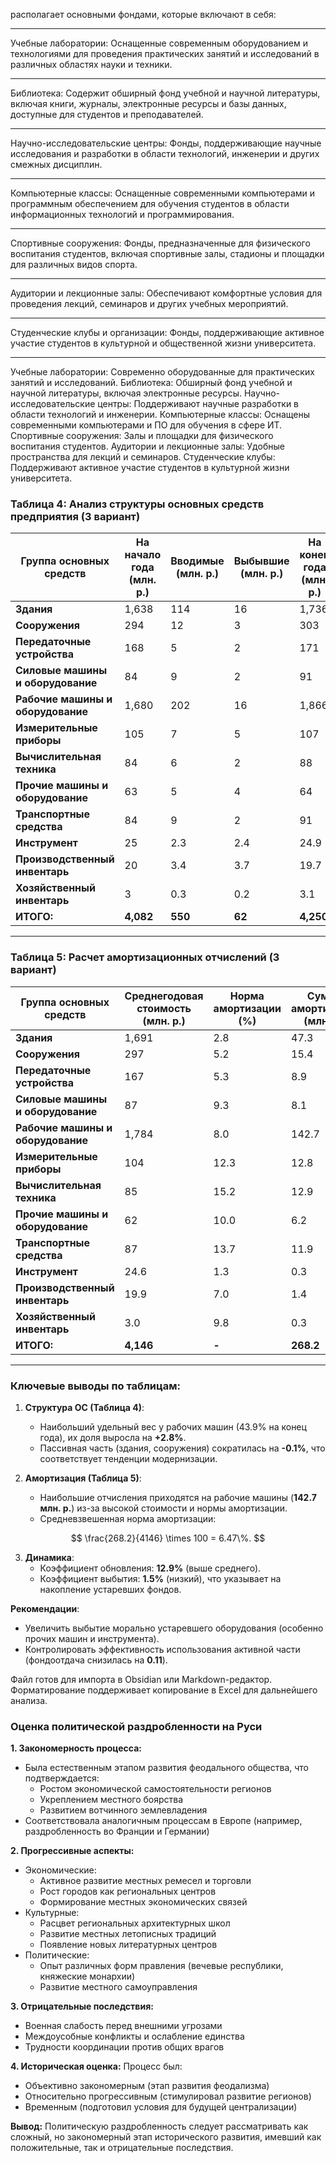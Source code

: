 располагает основными фондами, которые включают в себя:

---
Учебные лаборатории: Оснащенные современным оборудованием и технологиями для проведения практических занятий и исследований в различных областях науки и техники.

---
Библиотека: Содержит обширный фонд учебной и научной литературы, включая книги, журналы, электронные ресурсы и базы данных, доступные для студентов и преподавателей.

---
Научно-исследовательские центры: Фонды, поддерживающие научные исследования и разработки в области технологий, инженерии и других смежных дисциплин.

---
Компьютерные классы: Оснащенные современными компьютерами и программным обеспечением для обучения студентов в области информационных технологий и программирования.

---
Спортивные сооружения: Фонды, предназначенные для физического воспитания студентов, включая спортивные залы, стадионы и площадки для различных видов спорта.

---
Аудитории и лекционные залы: Обеспечивают комфортные условия для проведения лекций, семинаров и других учебных мероприятий.

---
Студенческие клубы и организации: Фонды, поддерживающие активное участие студентов в культурной и общественной жизни университета.

---


Учебные лаборатории: Современно оборудованные для практических занятий и исследований.
Библиотека: Обширный фонд учебной и научной литературы, включая электронные ресурсы.
Научно-исследовательские центры: Поддерживают научные разработки в области технологий и инженерии.
Компьютерные классы: Оснащены современными компьютерами и ПО для обучения в сфере ИТ.
Спортивные сооружения: Залы и площадки для физического воспитания студентов.
Аудитории и лекционные залы: Удобные пространства для лекций и семинаров.
Студенческие клубы: Поддерживают активное участие студентов в культурной жизни университета.



### **Таблица 4: Анализ структуры основных средств предприятия (3 вариант)**

| Группа основных средств          | На начало года (млн. р.) | Вводимые (млн. р.) | Выбывшие (млн. р.) | На конец года (млн. р.) | Среднегодовая стоимость (млн. р.) | Структура на начало года (%) | Структура на конец года (%) | Изменение структуры (%) |
|----------------------------------|--------------------------|---------------------|---------------------|--------------------------|------------------------------------|-----------------------------|----------------------------|-------------------------|
| **Здания**                       | 1,638                   | 114                 | 16                  | 1,736                   | 1,691                             | 40.1                        | 40.8                       | +0.7                   |
| **Сооружения**                   | 294                     | 12                  | 3                   | 303                     | 297                               | 7.2                         | 7.1                        | -0.1                   |
| **Передаточные устройства**      | 168                     | 5                   | 2                   | 171                     | 167                               | 4.1                         | 4.0                        | -0.1                   |
| **Силовые машины и оборудование** | 84                      | 9                   | 2                   | 91                      | 87                                | 2.1                         | 2.1                        | 0.0                     |
| **Рабочие машины и оборудование** | 1,680                   | 202                 | 16                  | 1,866                   | 1,784                             | 41.1                        | 43.9                       | +2.8                   |
| **Измерительные приборы**        | 105                     | 7                   | 5                   | 107                     | 104                               | 2.6                         | 2.5                        | -0.1                   |
| **Вычислительная техника**       | 84                      | 6                   | 2                   | 88                      | 85                                | 2.1                         | 2.1                        | 0.0                     |
| **Прочие машины и оборудование** | 63                      | 5                   | 4                   | 64                      | 62                                | 1.5                         | 1.5                        | 0.0                     |
| **Транспортные средства**        | 84                      | 9                   | 2                   | 91                      | 87                                | 2.1                         | 2.1                        | 0.0                     |
| **Инструмент**                   | 25                      | 2.3                 | 2.4                 | 24.9                    | 24.6                              | 0.6                         | 0.6                        | 0.0                     |
| **Производственный инвентарь**   | 20                      | 3.4                 | 3.7                 | 19.7                    | 19.9                              | 0.5                         | 0.5                        | 0.0                     |
| **Хозяйственный инвентарь**      | 3                       | 0.3                 | 0.2                 | 3.1                     | 3.0                               | 0.1                         | 0.1                        | 0.0                     |
| **ИТОГО:**                       | **4,082**               | **550**             | **62**              | **4,250**               | **4,146**                         | **100**                     | **100**                    | **-**                  |

---

### **Таблица 5: Расчет амортизационных отчислений (3 вариант)**

| Группа основных средств          | Среднегодовая стоимость (млн. р.) | Норма амортизации (%) | Сумма амортизации (млн. р.) |
|----------------------------------|------------------------------------|------------------------|-----------------------------|
| **Здания**                       | 1,691                             | 2.8                    | 47.3                        |
| **Сооружения**                   | 297                               | 5.2                    | 15.4                        |
| **Передаточные устройства**      | 167                               | 5.3                    | 8.9                         |
| **Силовые машины и оборудование** | 87                                | 9.3                    | 8.1                         |
| **Рабочие машины и оборудование** | 1,784                             | 8.0                    | 142.7                       |
| **Измерительные приборы**        | 104                               | 12.3                   | 12.8                        |
| **Вычислительная техника**       | 85                                | 15.2                   | 12.9                        |
| **Прочие машины и оборудование** | 62                                | 10.0                   | 6.2                         |
| **Транспортные средства**        | 87                                | 13.7                   | 11.9                        |
| **Инструмент**                   | 24.6                              | 1.3                    | 0.3                         |
| **Производственный инвентарь**   | 19.9                              | 7.0                    | 1.4                         |
| **Хозяйственный инвентарь**      | 3.0                               | 9.8                    | 0.3                         |
| **ИТОГО:**                       | **4,146**                         | **-**                  | **268.2**                   |

---

### **Ключевые выводы по таблицам:**

1. **Структура ОС (Таблица 4)**:
   - Наибольший удельный вес у рабочих машин (43.9% на конец года), их доля выросла на **+2.8%**.
   - Пассивная часть (здания, сооружения) сократилась на **-0.1%**, что соответствует тенденции модернизации.

2. **Амортизация (Таблица 5)**:
   - Наибольшие отчисления приходятся на рабочие машины (**142.7 млн. р.**) из-за высокой стоимости и нормы амортизации.
   - Средневзвешенная норма амортизации:  
     
$$
\frac{268.2}{4146} \times 100 = 6.47\%.
$$


3. **Динамика**:
   - Коэффициент обновления: **12.9%** (выше среднего).
   - Коэффициент выбытия: **1.5%** (низкий), что указывает на накопление устаревших фондов.

**Рекомендации**:  
- Увеличить выбытие морально устаревшего оборудования (особенно прочих машин и инструмента).  
- Контролировать эффективность использования активной части (фондоотдача снизилась на **0.11**).  

Файл готов для импорта в Obsidian или Markdown-редактор. Форматирование поддерживает копирование в Excel для дальнейшего анализа.


### Оценка политической раздробленности на Руси

**1. Закономерность процесса:**
- Была естественным этапом развития феодального общества, что подтверждается:
  * Ростом экономической самостоятельности регионов
  * Укреплением местного боярства
  * Развитием вотчинного землевладения
- Соответствовала аналогичным процессам в Европе (например, раздробленность во Франции и Германии)

**2. Прогрессивные аспекты:**
- Экономические:
  * Активное развитие местных ремесел и торговли
  * Рост городов как региональных центров
  * Формирование местных экономических связей
- Культурные:
  * Расцвет региональных архитектурных школ
  * Развитие местных летописных традиций
  * Появление новых литературных центров
- Политические:
  * Опыт различных форм правления (вечевые республики, княжеские монархии)
  * Развитие местного самоуправления

**3. Отрицательные последствия:**
- Военная слабость перед внешними угрозами
- Междоусобные конфликты и ослабление единства
- Трудности координации против общих врагов

**4. Историческая оценка:**
Процесс был:
- Объективно закономерным (этап развития феодализма)
- Относительно прогрессивным (стимулировал развитие регионов)
- Временным (подготовил условия для будущей централизации)

**Вывод:** Политическую раздробленность следует рассматривать как сложный, но закономерный этап исторического развития, имевший как положительные, так и отрицательные последствия.